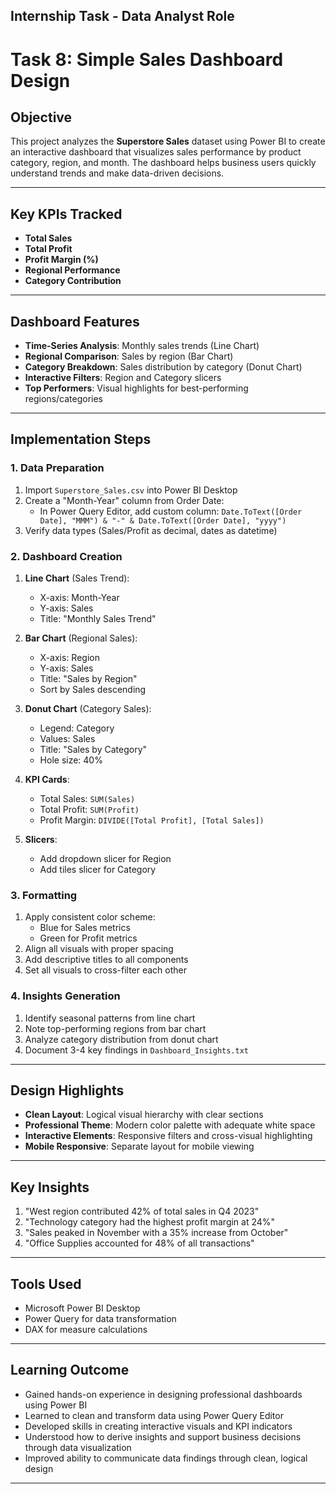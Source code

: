 ## Internship Task - Data Analyst Role

# Task 8: Simple Sales Dashboard Design

## Objective
This project analyzes the **Superstore Sales** dataset using Power BI to create an interactive dashboard that visualizes sales performance by product category, region, and month. The dashboard helps business users quickly understand trends and make data-driven decisions.

---

## Key KPIs Tracked
- **Total Sales**  
- **Total Profit**  
- **Profit Margin (%)**  
- **Regional Performance**  
- **Category Contribution**  

---

## Dashboard Features
- **Time-Series Analysis**: Monthly sales trends (Line Chart)  
- **Regional Comparison**: Sales by region (Bar Chart)  
- **Category Breakdown**: Sales distribution by category (Donut Chart)  
- **Interactive Filters**: Region and Category slicers  
- **Top Performers**: Visual highlights for best-performing regions/categories  

---

## Implementation Steps

### 1. Data Preparation
1. Import `Superstore_Sales.csv` into Power BI Desktop
2. Create a "Month-Year" column from Order Date:
   - In Power Query Editor, add custom column: `Date.ToText([Order Date], "MMM") & "-" & Date.ToText([Order Date], "yyyy")`
3. Verify data types (Sales/Profit as decimal, dates as datetime)

### 2. Dashboard Creation
1. **Line Chart** (Sales Trend):
   - X-axis: Month-Year
   - Y-axis: Sales
   - Title: "Monthly Sales Trend"

2. **Bar Chart** (Regional Sales):
   - X-axis: Region
   - Y-axis: Sales
   - Title: "Sales by Region"
   - Sort by Sales descending

3. **Donut Chart** (Category Sales):
   - Legend: Category
   - Values: Sales
   - Title: "Sales by Category"
   - Hole size: 40%

4. **KPI Cards**:
   - Total Sales: `SUM(Sales)`
   - Total Profit: `SUM(Profit)`
   - Profit Margin: `DIVIDE([Total Profit], [Total Sales])`

5. **Slicers**:
   - Add dropdown slicer for Region
   - Add tiles slicer for Category

### 3. Formatting
1. Apply consistent color scheme:
   - Blue for Sales metrics
   - Green for Profit metrics
2. Align all visuals with proper spacing
3. Add descriptive titles to all components
4. Set all visuals to cross-filter each other

### 4. Insights Generation
1. Identify seasonal patterns from line chart
2. Note top-performing regions from bar chart
3. Analyze category distribution from donut chart
4. Document 3-4 key findings in `Dashboard_Insights.txt`

---

## Design Highlights
- **Clean Layout**: Logical visual hierarchy with clear sections
- **Professional Theme**: Modern color palette with adequate white space
- **Interactive Elements**: Responsive filters and cross-visual highlighting
- **Mobile Responsive**: Separate layout for mobile viewing

---

## Key Insights
1. "West region contributed 42% of total sales in Q4 2023"
2. "Technology category had the highest profit margin at 24%"
3. "Sales peaked in November with a 35% increase from October"
4. "Office Supplies accounted for 48% of all transactions"

---

## Tools Used
- Microsoft Power BI Desktop
- Power Query for data transformation
- DAX for measure calculations

---

## Learning Outcome
- Gained hands-on experience in designing professional dashboards using Power BI
- Learned to clean and transform data using Power Query Editor
- Developed skills in creating interactive visuals and KPI indicators
- Understood how to derive insights and support business decisions through data visualization
- Improved ability to communicate data findings through clean, logical design

---
